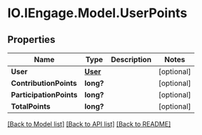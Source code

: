 # IO.IEngage.Model.UserPoints
## Properties

Name | Type | Description | Notes
------------ | ------------- | ------------- | -------------
**User** | [**User**](User.md) |  | [optional] 
**ContributionPoints** | **long?** |  | [optional] 
**ParticipationPoints** | **long?** |  | [optional] 
**TotalPoints** | **long?** |  | [optional] 

[[Back to Model list]](../README.md#documentation-for-models) [[Back to API list]](../README.md#documentation-for-api-endpoints) [[Back to README]](../README.md)

